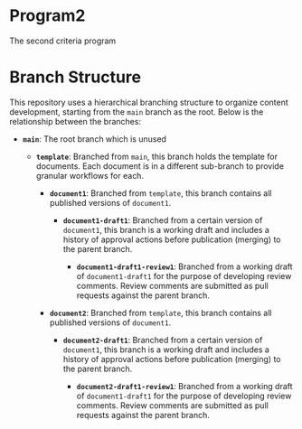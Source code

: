 # Program2
The second criteria program

# Branch Structure

This repository uses a hierarchical branching structure to organize content development, starting from the `main` branch as the root. Below is the relationship between the branches:

- **`main`**: The root branch which is unused

  - **`template`**: Branched from `main`, this branch holds the template for documents. Each document is in a different sub-branch to provide granular workflows for each.
  
    - **`document1`**: Branched from `template`, this branch contains all published versions of `document1`.
    
      - **`document1-draft1`**: Branched from a certain version of `document1`, this branch is a working draft and includes a history of approval actions before publication (merging) to the parent branch.

        - **`document1-draft1-review1`**: Branched from a working draft of `document1-draft1` for the purpose of developing review comments. Review comments are submitted as pull requests against the parent branch.
       
    - **`document2`**: Branched from `template`, this branch contains all published versions of `document1`.
    
      - **`document2-draft1`**: Branched from a certain version of `document1`, this branch is a working draft and includes a history of approval actions before publication (merging) to the parent branch.

        - **`document2-draft1-review1`**: Branched from a working draft of `document1-draft1` for the purpose of developing review comments. Review comments are submitted as pull requests against the parent branch.
